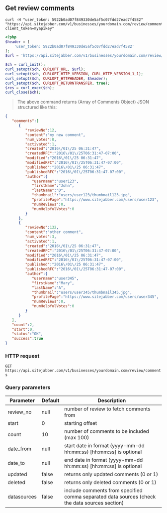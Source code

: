 ## Get review comments

```shell
curl -H "user_token: 5922b0ad07f849330de5af5c07fdd27ead7f4582" "https://api.sitejabber.com/v1/businesses/yourdomain.com/review/comments?client_token=myapikey"
```

```php
<?php
$header = [
	'user_token: 5922b0ad07f849330de5af5c07fdd27ead7f4582'
];
$url = 'https://api.sitejabber.com/v1/businesses/yourdomain.com/review/comments?client_token=myapikey';

$ch = curl_init();
curl_setopt($ch, CURLOPT_URL, $url);
curl_setopt($ch, CURLOPT_HTTP_VERSION, CURL_HTTP_VERSION_1_1);
curl_setopt($ch, CURLOPT_HTTPHEADER, $header);
curl_setopt($ch, CURLOPT_RETURNTRANSFER, true);
$res = curl_exec($ch);
curl_close($ch);
```

> The above command returns (Array of Comments Object) JSON structured like this:

```json
{  
   "comments":[  
      {  
         "reviewNo":12,
         "content":"my new comment",
         "num_votes":0,
         "activated":1,
         "created":"2016\/01\/25 06:31:47",
         "createdRFC":"2016\/01\/25T06:31:47-07:00",
         "modified":"2016\/01\/25 06:31:47",
         "modifiedRFC":"2016\/01\/25T06:31:47-07:00",
         "published":"2016\/01\/25 06:31:47",
         "publishedRFC":"2016\/01\/25T06:31:47-07:00",
         "author":{  
            "username":"user123",
            "firstName":"John",
            "lastName":"D",
            "thumbnail":"users/user123/thumbnail123.jpg",
            "profilePage":"https://www.sitejabber.com/users/user123",
            "numReviews":0,
            "numHelpfulVotes":0
         }
      },
      {
         "reviewNo":132,
         "content":"other comment",
         "num_votes":3,
         "activated":1,
         "created":"2016\/01\/25 06:31:47",
         "createdRFC":"2016\/01\/25T06:31:47-07:00",
         "modified":"2016\/01\/25 06:31:47",
         "modifiedRFC":"2016\/01\/25T06:31:47-07:00",
         "published":"2016\/01\/25 06:31:47",
         "publishedRFC":"2016\/01\/25T06:31:47-07:00",
         "author":{  
            "username":"user345",
            "firstName":"Mary",
            "lastName":"A",
            "thumbnail":"users/user345/thumbnail345.jpg",
            "profilePage":"https://www.sitejabber.com/users/user345",
            "numReviews":0,
            "numHelpfulVotes":0
         }
      }
   ],
   "count":2,
   "start":0,
   "status":"OK",
   "success":true
}
```

### HTTP request

`GET https://api.sitejabber.com/v1/businesses/yourdomain.com/review/comments`

### Query parameters

Parameter | Default | Description
--------- | ------- | -----------
review_no | null | number of review to fetch comments from
start | 0 | starting offset
count | 10 | number of comments to be included (max 100)
date_from | null | start date in format (yyyy-mm-dd hh:mm:ss) [hh:mm:ss] is optional
date_to | null | end date in format (yyyy-mm-dd hh:mm:ss) [hh:mm:ss] is optional
updated | false | returns only updated comments (0 or 1)
deleted | false | returns only deleted comments (0 or 1)
datasources | false | include comments from specified comma separated data sources (check the data sources section)
